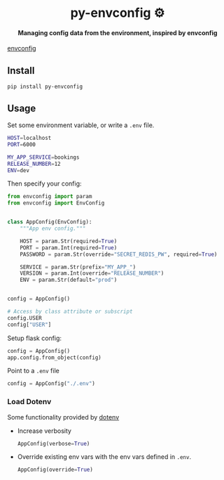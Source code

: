 <h1 align='center'>
    py-envconfig ⚙️
</h1>

<h4 align='center'>
    Managing config data from the environment, inspired by envconfig
</h4>

[envconfig](https://github.com/kelseyhightower/envconfig)

## Install

```
pip install py-envconfig
```

## Usage

Set some environment variable, or write a `.env` file.

```bash
HOST=localhost
PORT=6000

MY_APP_SERVICE=bookings
RELEASE_NUMBER=12
ENV=dev
```

Then specify your config:

```python
from envconfig import param
from envconfig import EnvConfig


class AppConfig(EnvConfig):
    """App env config."""

    HOST = param.Str(required=True)
    PORT = param.Int(required=True)
    PASSWORD = param.Str(override="SECRET_REDIS_PW", required=True)

    SERVICE = param.Str(prefix="MY_APP_")
    VERSION = param.Int(override="RELEASE_NUMBER")
    ENV = param.Str(default="prod")


config = AppConfig()

# Access by class attribute or subscript
config.USER
config["USER"]
```

Setup flask config:

```python
config = AppConfig()
app.config.from_object(config)
```

Point to a `.env` file

```python
config = AppConfig("./.env")
```

### Load Dotenv

Some functionality provided by [dotenv](https://pypi.org/project/python-dotenv/)

- Increase verbosity

    ```python
    AppConfig(verbose=True)
    ```

- Override existing env vars with the env vars defined in `.env`.

    ```python
    AppConfig(override=True)
    ```
